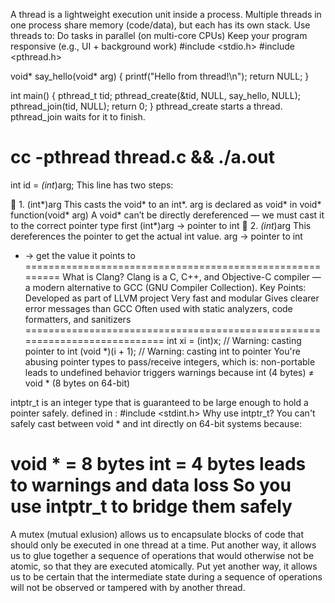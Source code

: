A thread is a lightweight execution unit inside a process. Multiple threads in one process share memory (code/data), but each has its own stack.
Use threads to:
Do tasks in parallel (on multi-core CPUs)
Keep your program responsive (e.g., UI + background work)
#include <stdio.h>
#include <pthread.h>

void* say_hello(void* arg) {
    printf("Hello from thread!\n");
    return NULL;
}

int main() {
    pthread_t tid;
    pthread_create(&tid, NULL, say_hello, NULL);
    pthread_join(tid, NULL);
    return 0;
}
pthread_create starts a thread.
pthread_join waits for it to finish.

cc -pthread thread.c && ./a.out
=================================================
int id = *(int*)arg;
This line has two steps:

🔹 1. (int*)arg
This casts the void* to an int*.
arg is declared as void* in void* function(void* arg)
A void* can’t be directly dereferenced — we must cast it to the correct pointer type first
(int*)arg  → pointer to int
🔹 2. *(int*)arg
This dereferences the pointer to get the actual int value.
arg → pointer to int
* → get the value it points to
=========================================================
What is Clang?
Clang is a C, C++, and Objective-C compiler — a modern alternative to GCC (GNU Compiler Collection).
Key Points:
Developed as part of LLVM project
Very fast and modular
Gives clearer error messages than GCC
Often used with static analyzers, code formatters, and sanitizers
===========================================================================
int xi = (int)x;               // Warning: casting pointer to int
(void *)(i + 1);               // Warning: casting int to pointer
You're abusing pointer types to pass/receive integers, which is:
non-portable
leads to undefined behavior
triggers warnings because int (4 bytes) ≠ void * (8 bytes on 64-bit)

intptr_t is an integer type that is guaranteed to be large enough to hold a pointer safely.
defined in : #include <stdint.h>
Why use intptr_t?
You can't safely cast between void * and int directly on 64-bit systems because:

void * = 8 bytes
int = 4 bytes
leads to warnings and data loss
So you use intptr_t to bridge them safely
====================================================================
A mutex (mutual exlusion) allows us to encapsulate blocks of code that should only be executed in one thread at a time. Put another way, it allows us to glue together a sequence of operations that would otherwise not be atomic, so that they are executed atomically. Put yet another way, it allows us to be certain that the intermediate state during a sequence of operations will not be observed or tampered with by another thread. 




